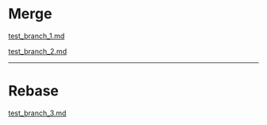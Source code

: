 # Merge
[test_branch_1.md](./test/test_branch_1/test_branch_1.md)

[test_branch_2.md](./test/test_branch_2/test_branch_2.md)


---
# Rebase
[test_branch_3.md](./test/test_branch_3/test_branch_3.md)